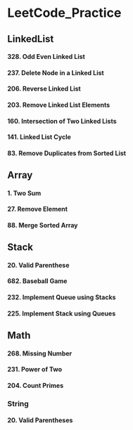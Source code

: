 # LeetCode_Practice

## LinkedList
#### 328. Odd Even Linked List
#### 237. Delete Node in a Linked List
#### 206. Reverse Linked List
#### 203. Remove Linked List Elements
#### 160. Intersection of Two Linked Lists
#### 141. Linked List Cycle
#### 83. Remove Duplicates from Sorted List

## Array
#### 1. Two Sum
#### 27. Remove Element
#### 88. Merge Sorted Array


## Stack
#### 20. Valid Parenthese
#### 682. Baseball Game
#### 232. Implement Queue using Stacks
#### 225. Implement Stack using Queues


## Math
#### 268. Missing Number
#### 231. Power of Two
#### 204. Count Primes

### String
#### 20. Valid Parentheses
